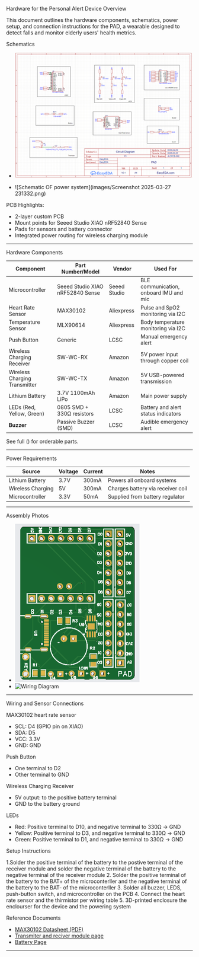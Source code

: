  Hardware for the Personal Alert Device 
Overview

This document outlines the hardware components, schematics, power setup, and connection instructions for the PAD, a wearable designed to detect falls and monitor elderly users' health metrics.

 Schematics 

- ![Wiring Diagram](images/Screenshot%202025-04-18%20132853.png)

- ![Schematic OF power system](images/Screenshot 2025-03-27 231332.png)

PCB Highlights:
- 2-layer custom PCB
- Mount points for Seeed Studio XIAO nRF52840 Sense
- Pads for sensors and battery connector
- Integrated power routing for wireless charging module

---

Hardware Components

| Component                        | Part Number/Model              | Vendor        | Used For                                 |
|----------------------------------|--------------------------------|---------------|------------------------------------------|
| Microcontroller                  | Seeed Studio XIAO nRF52840 Sense | Seeed Studio | BLE communication, onboard IMU and mic   |
| Heart Rate Sensor                | MAX30102                       | Aliexpress    | Pulse and SpO2 monitoring via I2C        |
| Temperature Sensor               | MLX90614                       | Aliexpress    | Body temperature monitoring via I2C      |
| Push Button                      | Generic                        | LCSC          | Manual emergency alert                   |
| Wireless Charging Receiver       | SW-WC-RX                       | Amazon        | 5V power input through copper coil       |
| Wireless Charging Transmitter    | SW-WC-TX                       | Amazon        | 5V USB-powered transmission               |
| Lithium Battery                  | 3.7V 1100mAh LiPo              | Amazon        | Main power supply                        |
| LEDs (Red, Yellow, Green)        | 0805 SMD + 330Ω resistors      | LCSC          | Battery and alert status indicators      |
| **Buzzer**                       | Passive Buzzer (SMD)           | LCSC          | Audible emergency alert                  |

 See full () for orderable parts.

---

Power Requirements

| Source             | Voltage | Current | Notes                               |
|-------------------|---------|---------|-------------------------------------|
| Lithium Battery   | 3.7V    | 300mA | Powers all onboard systems          |
| Wireless Charging | 5V      | 300mA  | Charges battery via receiver coil   |
| Microcontroller   | 3.3V    | 50mA   | Supplied from battery regulator     |

---

Assembly Photos



- ![PCB Top View](images/Screenshot%202025-03-27%20231332.png)
- ![Wiring Diagram](../images/wiring_diagram.png)

---

Wiring and Sensor Connections

MAX30102 heart rate sensor 
- SCL: D4 (GPIO pin on XIAO)
- SDA: D5
- VCC: 3.3V
- GND: GND

Push Button
- One terminal to D2
- Other terminal to GND

Wireless Charging Receiver
- 5V output: to the positive battery terminal
- GND to the battery ground

LEDs
- Red: Positive terminal to D10, and negative terminal to 330Ω → GND
- Yellow: Positive terminal to D3, and negative terminal to 330Ω → GND
- Green: Positive terminal to D1, and negative terminal to 330Ω → GND

Setup Instructions

1.Solder the positive terminal of the battery to the postive terminal of the receiver module and solder the negative terminal of the battery to the negative terminal of the receiver module
2. Solder the positive terminal of the battery to the BAT+ of the microconterller and the negative terminal of the battery to the BAT- of the microconterller
3. Solder all buzzer, LEDS, push-button switch, and microcontroller on the PCB
4. Connect the heart rate sensor and the thirmistor per wiring table
5. 3D-printed enclosure the enclourser for the device and the powering system

 Reference Documents

- [MAX30102 Datasheet (PDF)](https://datasheets.maximintegrated.com/en/ds/MAX30102.pdf)
- [Transmiter and reciver module page](https://www.amazon.com/dp/B08CVGYDJP?ref=ppx_pop_mob_ap_share)
- [Battery Page](https://www.amazon.com/dp/B0D7MC714N?ref=ppx_pop_mob_ap_share)

---



